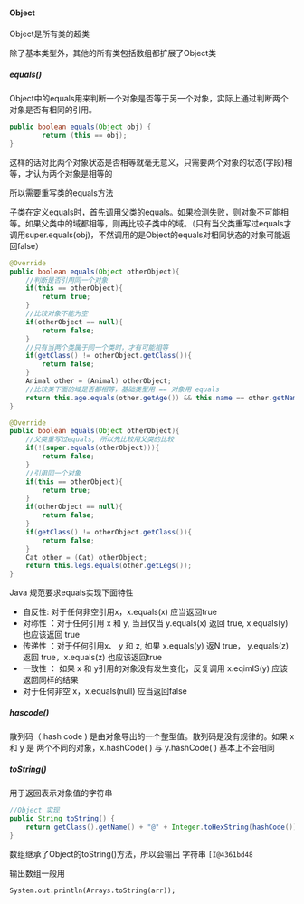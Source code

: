 #### Object

Object是所有类的超类

除了基本类型外，其他的所有类包括数组都扩展了Object类

##### equals()

Object中的equals用来判断一个对象是否等于另一个对象，实际上通过判断两个对象是否有相同的引用。

```java
public boolean equals(Object obj) {
        return (this == obj);
}
```

这样的话对比两个对象状态是否相等就毫无意义，只需要两个对象的状态(字段)相等，才认为两个对象是相等的

所以需要重写类的equals方法

子类在定义equals时，首先调用父类的equals。如果检测失败，则对象不可能相等。如果父类中的域都相等，则再比较子类中的域。（只有当父类重写过equals才调用super.equals(obj)，不然调用的是Object的equals对相同状态的对象可能返回false）

```java
@Override
public boolean equals(Object otherObject){
    //判断是否引用同一个对象
    if(this == otherObject){
        return true;
    }
    //比较对象不能为空
    if(otherObject == null){
        return false;
    }
    //只有当两个类属于同一个类时，才有可能相等
    if(getClass() != otherObject.getClass()){
        return false;
    }
    Animal other = (Animal) otherObject;
    //比较类下面的域是否都相等，基础类型用 == 对象用 equals
    return this.age.equals(other.getAge()) && this.name == other.getName() && this.type == other.getType();
}
```

```java
@Override
public boolean equals(Object otherObject){
    //父类重写过equals, 所以先比较用父类的比较
    if(!(super.equals(otherObject))){
        return false;
    }
    //引用同一个对象
    if(this == otherObject){
        return true;
    }
    if(otherObject == null){
        return false;
    }
    if(getClass() != otherObject.getClass()){
        return false;
    }
    Cat other = (Cat) otherObject;
    return this.legs.equals(other.getLegs());
}
```

Java 规范要求equals实现下面特性

* 自反性: 对于任何非空引用x，x.equals(x) 应当返回true
* 对称性 ：对于任何引用 x 和 y, 当且仅当 y.equals(x) 返回 true, x.equals(y) 也应该返回 true
* 传递性 ：对于任何引用x、 y 和 z, 如果 x.equals(y) 返N true， y.equals(z)返回 true，x.equals(z) 也应该返回true
* 一致性 ： 如果 x 和 y引用的对象没有发生变化，反复调用 x.eqimIS(y) 应该返回同样的结果
* 对于任何非空 x，x.equals(null) 应当返回false

##### hascode()

散列码（ hash code ) 是由对象导出的一个整型值。散列码是没有规律的。如果 x 和 y 是 两个不同的对象，x.hashCode( ) 与 y.hashCode( ) 基本上不会相同

##### toString()

用于返回表示对象值的字符串

```java
//Object 实现
public String toString() {
    return getClass().getName() + "@" + Integer.toHexString(hashCode());
}
```

数组继承了Object的toString()方法，所以会输出 字符串 `[I@4361bd48` 

输出数组一般用

```
System.out.println(Arrays.toString(arr));
```

